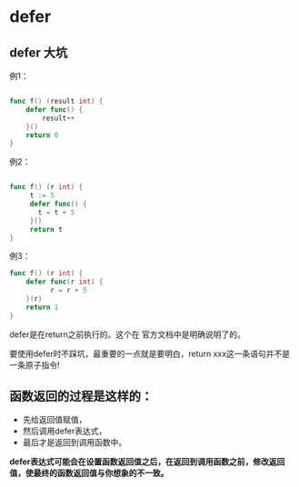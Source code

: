 # defer


## defer 大坑

例1：
```go

func f() (result int) {
    defer func() {
        result++
    }()
    return 0
}
```
例2：
```go

func f() (r int) {
     t := 5
     defer func() {
       t = t + 5
     }()
     return t
}
```

例3：

```go
func f() (r int) {
    defer func(r int) {
          r = r + 5
    }(r)
    return 1
}
```

defer是在return之前执行的。这个在 官方文档中是明确说明了的。

要使用defer时不踩坑，最重要的一点就是要明白，return xxx这一条语句并不是一条原子指令!


## 函数返回的过程是这样的：
- 先给返回值赋值，
- 然后调用defer表达式，
- 最后才是返回到调用函数中。

**defer表达式可能会在设置函数返回值之后，在返回到调用函数之前，修改返回值，使最终的函数返回值与你想象的不一致。**